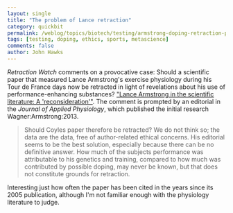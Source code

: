 ```yaml
---
layout: single 
title: "The problem of Lance retraction" 
category: quickbit
permalink: /weblog/topics/biotech/testing/armstrong-doping-retraction-paper-2013.html
tags: [testing, doping, ethics, sports, metascience] 
comments: false 
author: John Hawks 
---
```


<em>Retraction Watch</em> comments on a provocative case: Should a scientific paper that measured Lance Armstrong's exercise physiology during his Tour de France days now be retracted in light of revelations about his use of performance-enhancing substances? <a href="http://retractionwatch.wordpress.com/2013/03/18/lance-armstrong-in-the-scientific-literature-a-reconsideration/">"Lance Armstrong in the scientific literature: A 'reconsideration'"</a>. The comment is prompted by an editorial in the <em>Journal of Applied Physiology</em>, which published the initial research <bib>Wagner:Armstrong:2013</bib>. 

<blockquote>Should Coyles paper therefore be retracted? We do not think so; the data are the data, free of author-related ethical concerns. His editorial seems to be the best solution, especially because there can be no definitive answer. How much of the subjects performance was attributable to his genetics and training, compared to how much was contributed by possible doping, may never be known, but that does not constitute grounds for retraction.</blockquote>

Interesting just how often the paper has been cited in the years since its 2005 publication, although I'm not familiar enough with the physiology literature to judge. 

